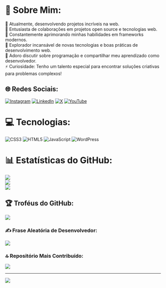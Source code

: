 # 💫 Sobre Mim:
🔭 Atualmente, desenvolvendo projetos incríveis na web.<br>👯 Entusiasta de colaborações em projetos open source e tecnologias web.<br>🤝 Constantemente aprimorando minhas habilidades em frameworks modernos.<br>🌱 Explorador incansável de novas tecnologias e boas práticas de desenvolvimento web.<br>💬 Adoro discutir sobre programação e compartilhar meu aprendizado como desenvolvedor.<br>⚡ Curiosidade: Tenho um talento especial para encontrar soluções criativas para problemas complexos!

## 🌐 Redes Sociais:
[![Instagram](https://img.shields.io/badge/Instagram-%23E4405F.svg?logo=Instagram&logoColor=white)](https://instagram.com/https://www.instagram.com/og.meno/) [![LinkedIn](https://img.shields.io/badge/LinkedIn-%230077B5.svg?logo=linkedin&logoColor=white)](https://linkedin.com/in/https://www.linkedin.com/in/rian-messias-9b007b340/) [![X](https://img.shields.io/badge/X-black.svg?logo=X&logoColor=white)](https://x.com/https://x.com/nagataOg) [![YouTube](https://img.shields.io/badge/YouTube-%23FF0000.svg?logo=YouTube&logoColor=white)](https://youtube.com/@https://www.youtube.com/@nagatathebestt)

# 💻 Tecnologias:
![CSS3](https://img.shields.io/badge/css3-%231572B6.svg?style=flat&logo=css3&logoColor=white) ![HTML5](https://img.shields.io/badge/html5-%23E34F26.svg?style=flat&logo=html5&logoColor=white) ![JavaScript](https://img.shields.io/badge/javascript-%23323330.svg?style=flat&logo=javascript&logoColor=%23F7DF1E) ![WordPress](https://img.shields.io/badge/WordPress-%23117AC9.svg?style=flat&logo=WordPress&logoColor=white)

# 📊 Estatísticas do GitHub:
![](https://github-readme-stats.vercel.app/api?username=RianMessias&theme=dark&hide_border=true&include_all_commits=true&count_private=false)<br/>
![](https://github-readme-streak-stats.herokuapp.com/?user=RianMessias&theme=dark&hide_border=true)<br/>
![](https://github-readme-stats.vercel.app/api/top-langs/?username=RianMessias&theme=dark&hide_border=true&include_all_commits=true&count_private=false&layout=compact)

## 🏆 Troféus do GitHub:
![](https://github-profile-trophy.vercel.app/?username=RianMessias&theme=radical&no-frame=false&no-bg=true&margin-w=4)

### ✍️ Frase Aleatória de Desenvolvedor:
![](https://quotes-github-readme.vercel.app/api?type=vetical&theme=radical)

### 🔝 Repositório Mais Contribuído:
![](https://github-contributor-stats.vercel.app/api?username=RianMessias&limit=5&theme=dark&combine_all_yearly_contributions=true)

---
[![](https://visitcount.itsvg.in/api?id=RianMessias&icon=0&color=0)](https://visitcount.itsvg.in)

